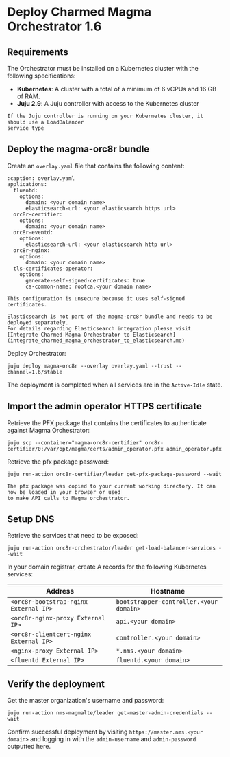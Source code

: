 # Deploy Charmed Magma Orchestrator 1.6

## Requirements

The Orchestrator must be installed on a Kubernetes cluster with the following specifications:

- **Kubernetes**: A cluster with a total of a minimum of 6 vCPUs and 16 GB of RAM.
- **Juju 2.9**: A Juju controller with access to the Kubernetes cluster

```{info}
If the Juju controller is running on your Kubernetes cluster, it should use a LoadBalancer
service type
```

## Deploy the magma-orc8r bundle

Create an `overlay.yaml` file that contains the following content:

```{code-block} yaml
:caption: overlay.yaml
applications:
  fluentd:
    options:
      domain: <your domain name>
      elasticsearch-url: <your elasticsearch https url>
  orc8r-certifier:
    options:
      domain: <your domain name>
  orc8r-eventd:
    options:
      elasticsearch-url: <your elasticsearch http url>
  orc8r-nginx:
    options:
      domain: <your domain name>
  tls-certificates-operator:
    options:
      generate-self-signed-certificates: true
      ca-common-name: rootca.<your domain name>
```

```{warning}
This configuration is unsecure because it uses self-signed certificates.
```
```{info}
Elasticsearch is not part of the magma-orc8r bundle and needs to be deployed separately. 
For details regarding Elasticsearch integration please visit [Integrate Charmed Magma Orchestrator to Elasticsearch](integrate_charmed_magma_orchestrator_to_elasticsearch.md)
```

Deploy Orchestrator:

```{code-block} shell
juju deploy magma-orc8r --overlay overlay.yaml --trust --channel=1.6/stable
```

The deployment is completed when all services are in the `Active-Idle` state.

## Import the admin operator HTTPS certificate

Retrieve the PFX package that contains the certificates to authenticate against Magma Orchestrator:

```{code-block} shell
juju scp --container="magma-orc8r-certifier" orc8r-certifier/0:/var/opt/magma/certs/admin_operator.pfx admin_operator.pfx
```

Retrieve the pfx package password:

```{code-block} shell
juju run-action orc8r-certifier/leader get-pfx-package-password --wait
```

```{note}
The pfx package was copied to your current working directory. It can now be loaded in your browser or used
to make API calls to Magma orchestrator.
```

## Setup DNS

Retrieve the services that need to be exposed:

```{code-block} shell
juju run-action orc8r-orchestrator/leader get-load-balancer-services --wait
```

In your domain registrar, create A records for the following Kubernetes services:

| Address                                | Hostname                                | 
|----------------------------------------|-----------------------------------------|
| `<orc8r-bootstrap-nginx External IP>`  | `bootstrapper-controller.<your domain>` | 
| `<orc8r-nginx-proxy External IP>`      | `api.<your domain>`                     | 
| `<orc8r-clientcert-nginx External IP>` | `controller.<your domain>`              | 
| `<nginx-proxy External IP>`            | `*.nms.<your domain>`                   | 
| `<fluentd External IP>`                | `fluentd.<your domain>`                 | 

## Verify the deployment

Get the master organization's username and password:

```{code-block} shell
juju run-action nms-magmalte/leader get-master-admin-credentials --wait
```

Confirm successful deployment by visiting `https://master.nms.<your domain>` and logging in
with the `admin-username` and `admin-password` outputted here.
